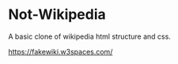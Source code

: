 # Not-Wikipedia
 
A basic clone of wikipedia html structure and css.

https://fakewiki.w3spaces.com/
